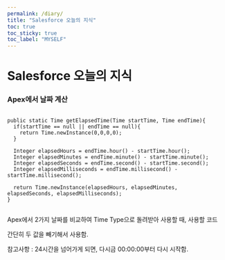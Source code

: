 ```yaml
---
permalink: /diary/
title: "Salesforce 오늘의 지식"
toc: true
toc_sticky: true
toc_label: "MYSELF"
---
```


# **Salesforce 오늘의 지식**

### Apex에서 날짜 계산

```

public static Time getElapsedTime(Time startTime, Time endTime){
  if(startTime == null || endTime == null){
    return Time.newInstance(0,0,0,0);
  }

  Integer elapsedHours = endTime.hour() - startTime.hour();
  Integer elapsedMinutes = endTime.minute() - startTime.minute();
  Integer elapsedSeconds = endTime.second() - startTime.second();
  Integer elapsedMilliseconds = endTime.millisecond() - startTime.millisecond();

  return Time.newInstance(elapsedHours, elapsedMinutes, elapsedSeconds, elapsedMilliseconds);
}


```


Apex에서 2가지 날짜를 비교하여 Time Type으로 돌려받아 사용할 때, 사용할 코드

간단히 두 값을 빼기해서 사용함.

참고사항 : 24시간을 넘어가게 되면, 다시금 00:00:00부터 다시 시작함.